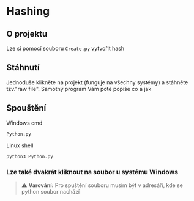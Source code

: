 # Hashing

## O projektu

Lze si pomocí souboru `Create.py` vytvořit hash

## Stáhnutí

Jednoduše klikněte na projekt (funguje na všechny systémy) a stáhněte tzv."raw file". Samotný program Vám poté popíše co a jak

## Spouštění

Windows cmd
```batch
Python.py
```
Linux shell
```shell
python3 Python.py
```
### Lze také dvakrát kliknout na soubor u systému Windows
> ⚠️ **Varování:**
> Pro spuštění souboru musím být v adresáři, kde se python soubor nachází

